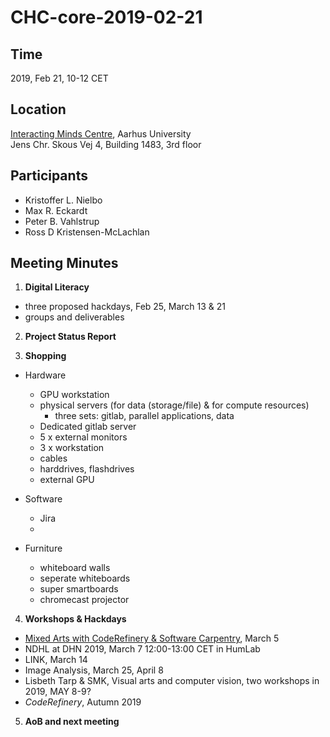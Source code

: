 # CHC-core-2019-02-21 #

## Time ##
2019, Feb 21, 10-12 CET

## Location ##
[Interacting Minds Centre](http://www.au.dk/om/organisation/find-au/bygningskort/?b=1483), Aarhus University  
Jens Chr. Skous Vej 4, Building 1483, 3rd floor

## Participants ##
- Kristoffer L. Nielbo
- Max R. Eckardt
- Peter B. Vahlstrup
- Ross D Kristensen-McLachlan

## Meeting Minutes ##

1. **Digital Literacy**
  - three proposed hackdays, Feb 25, March 13 & 21
  - groups and deliverables

2. **Project Status Report**

3. **Shopping**
  - Hardware
      - GPU workstation
      - physical servers (for data (storage/file) & for compute resources)
          - three sets: gitlab, parallel applications, data
      - Dedicated gitlab server
      - 5 x external monitors
      - 3 x workstation
      - cables
      - harddrives, flashdrives
      - external GPU

  - Software
      - Jira
      -
  - Furniture
      - whiteboard walls
      - seperate whiteboards
      - super smartboards
      - chromecast projector


4. **Workshops & Hackdays**
  - [Mixed Arts with CodeRefinery & Software Carpentry](https://kln-courses.github.io/mixed-arts/), March 5
  - NDHL at DHN 2019, March 7 12:00-13:00 CET in HumLab
  - LINK, March 14
  - Image Analysis, March 25, April 8
  - Lisbeth Tarp & SMK, Visual arts and computer vision, two workshops in 2019, MAY 8-9?
  - *CodeRefinery*, Autumn 2019

5. **AoB and next meeting**
